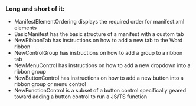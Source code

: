 ### Long and short of it:

- ManifestElementOrdering displays the required order for manifest.xml elements
- BasicManifest has the basic structure of a manifest with a custom tab
- NewRibbonTab has instructions on how to add a new tab to the Word ribbon
- NewControlGroup has instructions on how to add a group to a ribbon tab
- NewMenuControl has instructions on how to add a new dropdown into a ribbon group
- NewButtonControl has instructions on how to add a new button into a ribbon group or menu control
- NewFunctionControl is a subset of a button control specifically geared toward adding a button control to run a JS/TS function
